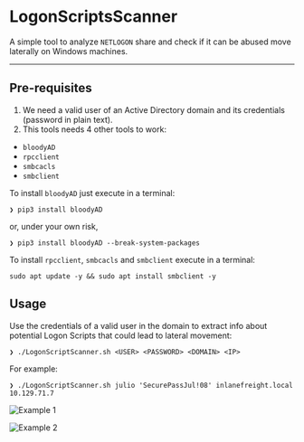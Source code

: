 # LogonScriptsScanner

A simple tool to analyze `NETLOGON` share and check if it can be abused move laterally on Windows machines.

---

## Pre-requisites
1. We need a valid user of an Active Directory domain and its credentials (password in plain text).
2. This tools needs 4 other tools to work:

- `bloodyAD`
- `rpcclient`
- `smbcacls`
- `smbclient`

To install `bloodyAD` just execute in a terminal:

```shell-session
❯ pip3 install bloodyAD
```
or, under your own risk,
```shell-session
❯ pip3 install bloodyAD --break-system-packages
```

To install `rpcclient`, `smbcacls` and `smbclient` execute in a terminal:
```shell-session
sudo apt update -y && sudo apt install smbclient -y
```

## Usage
Use the credentials of a valid user in the domain to extract info about potential Logon Scripts that could lead to lateral movement:
```shell-session
❯ ./LogonScriptScanner.sh <USER> <PASSWORD> <DOMAIN> <IP>
```

For example:
```shell-session
❯ ./LogonScriptScanner.sh julio 'SecurePassJul!08' inlanefreight.local 10.129.71.7
```

![Example 1](images/LogonScriptScanner_1.png)

![Example 2](images/LogonScriptScanner_2.png)
